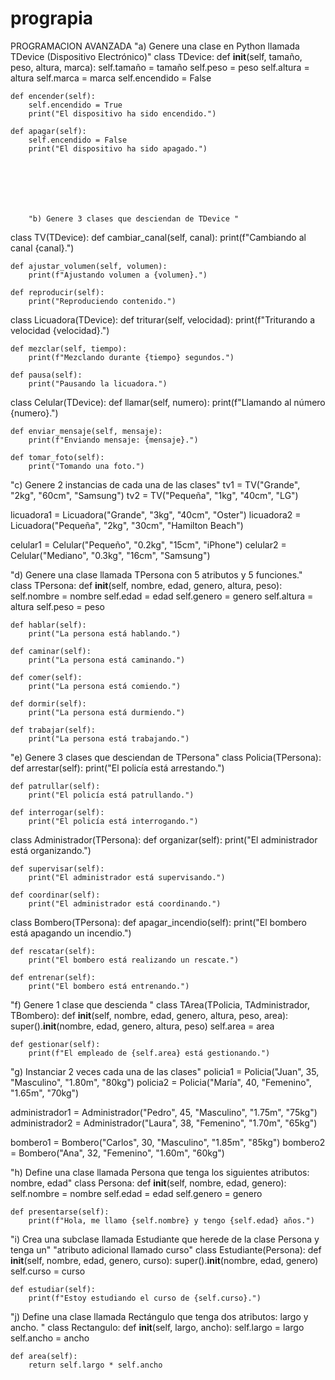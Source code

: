 # prograpia
PROGRAMACION AVANZADA
"a) Genere una clase en Python llamada TDevice (Dispositivo Electrónico)"
class TDevice:
    def __init__(self, tamaño, peso, altura, marca):
        self.tamaño = tamaño
        self.peso = peso
        self.altura = altura
        self.marca = marca
        self.encendido = False

    def encender(self):
        self.encendido = True
        print("El dispositivo ha sido encendido.")

    def apagar(self):
        self.encendido = False
        print("El dispositivo ha sido apagado.")
        
        
        
        
        
        
        
        "b) Genere 3 clases que desciendan de TDevice "
class TV(TDevice):
    def cambiar_canal(self, canal):
        print(f"Cambiando al canal {canal}.")

    def ajustar_volumen(self, volumen):
        print(f"Ajustando volumen a {volumen}.")

    def reproducir(self):
        print("Reproduciendo contenido.")

class Licuadora(TDevice):
    def triturar(self, velocidad):
        print(f"Triturando a velocidad {velocidad}.")

    def mezclar(self, tiempo):
        print(f"Mezclando durante {tiempo} segundos.")

    def pausa(self):
        print("Pausando la licuadora.")

class Celular(TDevice):
    def llamar(self, numero):
        print(f"Llamando al número {numero}.")

    def enviar_mensaje(self, mensaje):
        print(f"Enviando mensaje: {mensaje}.")

    def tomar_foto(self):
        print("Tomando una foto.")
        




"c) Genere 2 instancias de cada una de las clases"
tv1 = TV("Grande", "2kg", "60cm", "Samsung")
tv2 = TV("Pequeña", "1kg", "40cm", "LG")

licuadora1 = Licuadora("Grande", "3kg", "40cm", "Oster")
licuadora2 = Licuadora("Pequeña", "2kg", "30cm", "Hamilton Beach")

celular1 = Celular("Pequeño", "0.2kg", "15cm", "iPhone")
celular2 = Celular("Mediano", "0.3kg", "16cm", "Samsung")




"d) Genere una clase llamada TPersona con 5 atributos y 5 funciones."
class TPersona:
    def __init__(self, nombre, edad, genero, altura, peso):
        self.nombre = nombre
        self.edad = edad
        self.genero = genero
        self.altura = altura
        self.peso = peso

    def hablar(self):
        print("La persona está hablando.")

    def caminar(self):
        print("La persona está caminando.")

    def comer(self):
        print("La persona está comiendo.")

    def dormir(self):
        print("La persona está durmiendo.")

    def trabajar(self):
        print("La persona está trabajando.")






"e) Genere 3 clases que desciendan de TPersona"
class Policia(TPersona):
    def arrestar(self):
        print("El policía está arrestando.")

    def patrullar(self):
        print("El policía está patrullando.")

    def interrogar(self):
        print("El policía está interrogando.")

class Administrador(TPersona):
    def organizar(self):
        print("El administrador está organizando.")

    def supervisar(self):
        print("El administrador está supervisando.")

    def coordinar(self):
        print("El administrador está coordinando.")

class Bombero(TPersona):
    def apagar_incendio(self):
        print("El bombero está apagando un incendio.")

    def rescatar(self):
        print("El bombero está realizando un rescate.")

    def entrenar(self):
        print("El bombero está entrenando.")





"f) Genere 1 clase que descienda "
class TArea(TPolicia, TAdministrador, TBombero):
    def __init__(self, nombre, edad, genero, altura, peso, area):
        super().__init__(nombre, edad, genero, altura, peso)
        self.area = area

    def gestionar(self):
        print(f"El empleado de {self.area} está gestionando.")





"g) Instanciar 2 veces cada una de las clases"
policia1 = Policia("Juan", 35, "Masculino", "1.80m", "80kg")
policia2 = Policia("María", 40, "Femenino", "1.65m", "70kg")

administrador1 = Administrador("Pedro", 45, "Masculino", "1.75m", "75kg")
administrador2 = Administrador("Laura", 38, "Femenino", "1.70m", "65kg")

bombero1 = Bombero("Carlos", 30, "Masculino", "1.85m", "85kg")
bombero2 = Bombero("Ana", 32, "Femenino", "1.60m", "60kg")





"h) Define una clase llamada Persona que tenga los siguientes atributos: nombre, edad"
class Persona:
    def __init__(self, nombre, edad, genero):
        self.nombre = nombre
        self.edad = edad
        self.genero = genero

    def presentarse(self):
        print(f"Hola, me llamo {self.nombre} y tengo {self.edad} años.")




"i) Crea una subclase llamada Estudiante que herede de la clase Persona y tenga un"
"atributo adicional llamado curso"
class Estudiante(Persona):
    def __init__(self, nombre, edad, genero, curso):
        super().__init__(nombre, edad, genero)
        self.curso = curso

    def estudiar(self):
        print(f"Estoy estudiando el curso de {self.curso}.")




"j) Define una clase llamada Rectángulo que tenga dos atributos: largo y ancho. "
class Rectangulo:
    def __init__(self, largo, ancho):
        self.largo = largo
        self.ancho = ancho

    def area(self):
        return self.largo * self.ancho

